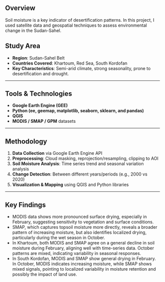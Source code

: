 ## Overview

Soil moisture is a key indicator of desertification patterns. In this project, I used satellite data and geospatial techniques to assess environmental change in the Sudan-Sahel.

## Study Area

- **Region**: Sudan-Sahel Belt 
- **Countries Covered**: Khartoum, Red Sea, South Kordofan
- **Key Characteristics**: Semi-arid climate, strong seasonality, prone to desertification and drought.

---

## Tools & Technologies

- **Google Earth Engine (GEE)**
- **Python (ee, geemap, matplotlib, seaborn, sklearn, and pandas)**
- **QGIS**
- **MODIS / SMAP / GPM** datasets

---

## Methodology

1. **Data Collection** via Google Earth Engine API
2. **Preprocessing**: Cloud masking, reprojection/resampling, clipping to AOI
3. **Soil Moisture Analysis**: Time series trend and seasonal variation analysis
4. **Change Detection**: Between different years/periods (e.g., 2000 vs 2020)
5. **Visualization & Mapping** using QGIS and Python libraries

---

## Key Findings

- MODIS data shows more pronounced surface drying, especially in February, suggesting sensitivity to vegetation and surface conditions.
- SMAP, which captures topsoil moisture more directly, reveals a broader pattern of increasing moisture, but also identifies localized drying, particularly during the wet season in October.
- In Khartoum, both MODIS and SMAP agree on a general decline in soil moisture during February, aligning well with time-series data. October patterns are mixed, indicating variability in seasonal responses.
- In South Kordofan, MODIS and SMAP show general drying in February. In October, MODIS indicates increasing moisture, while SMAP shows mixed signals, pointing to localized variability in moisture retention and possibly the impact of land use.
